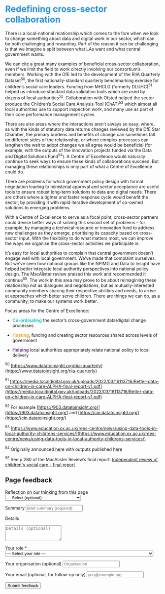 # <span style="color:dodgerblue">Redefining cross-sector collaboration</span>

There is a local-national relationship which comes to the fore when we look to change something about data and digital work in our sector, which can be both challenging and rewarding. Part of the reason it can be challenging is that we imagine a split between what LAs want and what central government wants.

We can cite a great many examples of beneficial cross-sector collaboration, even if we limit the field to work directly involving our consortium’s members. Working with the DfE led to the development of the RIIA Quarterly Dataset<sup>50</sup>, the first nationally-standard quarterly benchmarking exercise for children’s social care leaders. Funding from MHCLG (formerly DLUHC)<sup>51</sup> helped us introduce standard data validation tools which are used by dozens of local authorities<sup>52</sup>. Collaboration with Ofsted helped the sector produce the Children’s Social Care Analysis Tool (ChAT)<sup>53</sup> which almost all local authorities use to support inspection work, and many use as part of their core performance management cycles.

There are also areas where the interactions aren’t always so easy; where, as with the kinds of statutory data returns changes reviewed by the DfE Star Chamber, the primary burdens and benefits of change can sometimes fall on different sides of the relationship, or where complex processes can lengthen the wait to adopt changes we all agree would be beneficial (for example, with the outputs of the innovation projects funded via the Data and Digital Solutions Fund<sup>54</sup>). A Centre of Excellence would naturally continue to seek ways to ensure these kinds of collaborations succeed. But managing these relationships is only part of what a Centre of Excellence could do.

There are problems for which government policy design with formal negotiation leading to ministerial approval and sector acceptance are useful tools to ensure robust long-term solutions to data and digital needs. There are others where a tighter and faster response cycle would benefit the sector, by providing it with rapid iterative development of co-owned solutions to emerging problems.

With a Centre of Excellence to serve as a focal point, cross-sector partners could devise better ways of solving this second set of problems – for example, by managing a technical resource or innovation fund to address new challenges as they emerge, prioritising its capacity based on cross-sector input. With the flexibility to do what matters most, we can improve the ways we organise the cross-sector activities we participate in.

It’s easy for local authorities to complain that central government doesn’t engage well with local government. We’ve made that complaint ourselves. But we’ve seen how national groups like the NPIMG and Data to Insight have helped better integrate local authority perspectives into national policy design. The MacAlister review praised this work and recommended it continue<sup>55</sup>. The work in this area may prove to be about reimagining these relationship not as dialogues and negotiations, but as mutually-interested community members sharing their respective abilities and needs, to arrive at approaches which better serve children. There are things we can do, as a community, to make our systems work better.

Focus areas for the Centre of Excellence:

-  <span style="color:darkturquoise">**Co-ordinating**</span> the sector’s cross-government data/digital change processes

-  <span style="color:orange">**Hosting**</span>, funding and creating sector resources shared across levels of government

-  <span style="color:rebeccapurple">**Helping**</span> local authorities appropriately relate national policy to local delivery

<!-- footnotes -->

<sup>50</sup> [https://www.datatoinsight.org/riia-quarterly](https://www.datatoinsight.org/riia-quarterly)

<sup>51</sup> [https://media.localdigital.gov.uk/uploads/2022/03/16113716/Better-data-on-children-in-care-ALPHA-final-report-v1.pdf](https://media.localdigital.gov.uk/uploads/2022/03/16113716/Better-data-on-children-in-care-ALPHA-final-report-v1.pdf)

<sup>52</sup> For example [https://903.datatoinsight.org/](https://903.datatoinsight.org/) and [https://cin.datatoinsight.org/](https://cin.datatoinsight.org/)

<sup>53</sup> [https://www.education.ox.ac.uk/rees-centre/news/using-data-tools-in-local-authority-childrens-services/](https://www.education.ox.ac.uk/rees-centre/news/using-data-tools-in-local-authority-childrens-services/)

<sup>54</sup> Originally announced [here](https://www.gov.uk/government/publications/childrens-social-care-reform-statement/childrens-social-care-reform-statement) with outputs published [here](https://www.datatoinsight.org/ddsf)

<sup>55</sup> See p.280 of the MacAlister Review’s final report: [Independent review of children's social care - final report](https://assets.publishing.service.gov.uk/media/640a17f28fa8f5560820da4b/Independent_review_of_children_s_social_care_-_Final_report.pdf)

<!-- feedback form -->

<div class="feedback-section feedback-compact" id="sheets">
  <h2>Page feedback</h2>
<form id="gs-form">
  <input type="hidden" name="page" id="gs-page">
  <input type="text" name="hp_field" id="hp_field" style="display:none" tabindex="-1" autocomplete="off">

  <label for="mf-nature">Reflection on our thinking from this page</label>
  <select id="mf-nature" name="nature">
    <option value="">— Select (optional) —</option>
    <option>I’m enthusiastic about this</option>
    <option>I’m unsure about this</option>
    <option>I disagree with this</option>
    <option>I have a general reflection on this</option>
    <option>I’ve identified a specific issue with this</option>
    <option>Other</option>
  </select>

  <label for="gs-summary" class="sr-only">Summary</label>
  <input type="text" id="gs-summary" name="summary" required minlength="5" placeholder="Brief summary (required)">

  <label for="gs-details" class="sr-only">Details</label>
  <textarea id="gs-details" name="details" rows="3" placeholder="Details (optional)"></textarea>

  <label for="mf-role">Your role <span class="req">*</span></label>
  <select id="mf-role" name="role" required>
    <option value="">— Select your role —</option>
      <option>Local authority data professional</option>
      <option>Local authority digital professional</option>
      <option>Local authority children’s social care professional</option>
      <option>Local authority leadership</option>
      <option>Central government data professional</option>
      <option>Central government digital professional</option>
      <option>Central government social care professional</option>
      <option>Central government leadership</option>
      <option>Other public sector professional role</option>
      <option>Data and digital supplier/partner</option>
      <option>Data and digital consultant</option>
      <option>Other private sector professional role</option>
      <option>Person (with current or previous social care involvement as a service user)</option>
      <option>Person (without current or previous social care involvement as a service user)</option>
  </select>

  <label for="mf-org">Your organisation (optional)</label>
  <input type="text" id="mf-org" name="org" placeholder="Organisation">

  <label for="mf-email">Your email (optional, for follow-up only)</label>
  <input type="email" id="mf-email" name="email" placeholder="you@example.org">

  <div class="feedback-actions">
    <button type="submit" class="md-button">Submit feedback</button>
  </div>

  <div class="feedback-success" id="gs-ok" hidden>Thanks — feedback received</div>
  <div class="feedback-error" id="gs-err" hidden>Sorry — something went wrong</div>
</form>

</div>